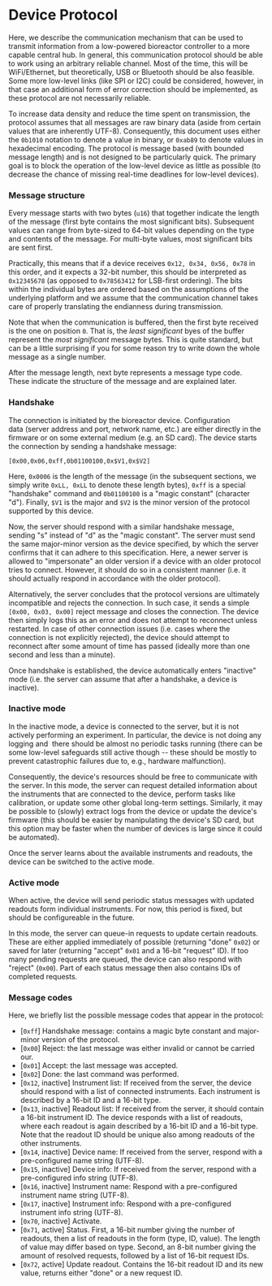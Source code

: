 # Device Protocol

Here, we describe the communication mechanism that can be used to transmit information from a low-powered bioreactor controller to a more capable central hub. In general, this communication protocol should be able to work using an arbitrary reliable channel. Most of the time, this will be WiFi/Ethernet, but theoretically, USB or Bluetooth should be also feasible. Some more low-level links (like SPI or I2C) could be considered, however, in that case an additional form of error correction should be implemented, as these protocol are not necessarily reliable.

To increase data density and reduce the time spent on transmission, the protocol assumes that all messages are raw binary data (aside from certain values that are inherently UTF-8). Consequently, this document uses either the `0b1010` notation to denote a value in binary, or `0xab89` to denote values in hexadecimal encoding. The protocol is message based (with bounded message length) and is not designed to be particularly quick. The primary goal is to block the operation of the low-level device as little as possible (to decrease the chance of missing real-time deadlines for low-level devices).

### Message structure

Every message starts with two bytes (`u16`) that together indicate the length of the message (first byte contains the most significant bits). Subsequent values can range from byte-sized to 64-bit values depending on the type and contents of the message. For multi-byte values, most significant bits are sent first.

Practically, this means that if a device receives `0x12, 0x34, 0x56, 0x78` in this order, and it expects a 32-bit number, this should be interpreted as `0x12345678` (as opposed to `0x78563412` for LSB-first ordering). The bits within the individual bytes are ordered based on the assumptions of the underlying platform and we assume that the communication channel takes care of properly translating the endianness during transmission. 

Note that when the communication is buffered, then the first byte received is the one on position `0`. That is, the *least significant* byes of the buffer represent the *most significant* message bytes. This is quite standard, but can be a little surprising if you for some reason try to write down the whole message as a single number.

After the message length, next byte represents a message type code. These indicate the structure of the message and are explained later.

### Handshake

The connection is initiated by the bioreactor device. Configuration data (server address and port, network name, etc.) are either directly in the firmware or on some external medium (e.g. an SD card). The device starts the connection by sending a handshake message:

```
[0x00,0x06,0xff,0b01100100,0x$V1,0x$V2]
```

Here, `0x0006` is the length of the message (in the subsequent sections, we simply write `0xLL, 0xLL` to denote these length bytes), `0xff` is a special "handshake" command and `0b01100100` is a "magic constant" (character "d"). Finally, `$V1` is the major and `$V2` is the minor version of the protocol supported by this device. 

Now, the server should respond with a similar handshake message, sending "s" instead of "d" as the "magic constant". The server must send the same major-minor version as the device specified, by which the server confirms that it can adhere to this specification. Here, a newer server is allowed to "impersonate" an older version if a device with an older protocol tries to connect. However, it should do so in a consistent manner (i.e. it should actually respond in accordance with the older protocol).

Alternatively, the server concludes that the protocol versions are ultimately incompatible and rejects the connection. In such case, it sends a simple `[0x00, 0x03, 0x00]` reject message and closes the connection. The device then simply logs this as an error and does not attempt to reconnect unless restarted. In case of other connection issues (i.e. cases where the connection is not explicitly rejected), the device should attempt to reconnect after some amount of time has passed (ideally more than one second and less than a minute).

Once handshake is established, the device automatically enters "inactive" mode (i.e. the server can assume that after a handshake, a device is inactive).

### Inactive mode

In the inactive mode, a device is connected to the server, but it is not actively performing an experiment. In particular, the device is not doing any logging and  there should be almost no periodic tasks running (there can be some low-level safeguards still active though -- these should be mostly to prevent catastrophic failures due to, e.g., hardware malfunction). 

Consequently, the device's resources should be free to communicate with the server. In this mode, the server can request detailed information about the instruments that are connected to the device, perform tasks like calibration, or update some other global long-term settings. Similarly, it may be possible to (slowly) extract logs from the device  or update the device's firmware (this should be easier by manipulating the device's SD card, but this option may be faster when the number of devices is large since it could be automated).

Once the server learns about the available instruments and readouts, the device can be switched to the active mode.

### Active mode

When active, the device will send periodic status messages with updated readouts form individual instruments. For now, this period is fixed, but should be configureable in the future.

In this mode, the server can queue-in requests to update certain readouts. These are either applied immediately of possible (returning "done" `0x02`) or saved for later (returning "accept" `0x01` and a 16-bit "request" ID). If too many pending requests are queued, the device can also respond with "reject" (`0x00`). Part of each status message then also contains IDs of completed requests.

### Message codes

Here, we briefly list the possible message codes that appear in the protocol:

* [`0xff`] Handshake message: contains a magic byte constant and major-minor version of the protocol.
* [`0x00`] Reject: the last message was either invalid or cannot be carried our.
* [`0x01`] Accept: the last message was accepted.
* [`0x02`] Done: the last command was performed.
* [`0x12`, inactive] Instrument list: If received from the server, the device should respond with a list of connected instruments. Each instrument is described by a 16-bit ID and a 16-bit type.
* [`0x13`, inactive] Readout list: If received from the server, it should contain a 16-bit instrument ID. The device responds with a list of readouts, where each readout is again described by a 16-bit ID and a 16-bit type. Note that the readout ID should be unique also among readouts of the other instruments.
* [`0x14`, inactive] Device name: If received from the server, respond with a pre-configured name string (UTF-8).
* [`0x15`, inactive] Device info: If received from the server, respond with a pre-configured info string (UTF-8).
* [`0x16`, inactive] Instrument name: Respond with a pre-configured instrument name string (UTF-8).
* [`0x17`, inactive] Instrument info: Respond with a pre-configured instrument info string (UTF-8).
* [`0x70`, inactive] Activate.
* [`0x71`, active] Status. First, a 16-bit number giving the number of readouts, then a list of readouts in the form (type, ID, value). The length of value may differ based on type. Second, an 8-bit number giving the amount of resolved requests, followed by a list of 16-bit request IDs.
* [`0x72`, active] Update readout. Contains the 16-bit readout ID and its new value, returns either "done" or a new request ID.